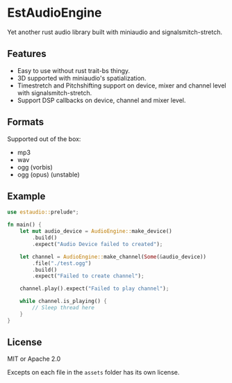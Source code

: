 # EstAudioEngine
Yet another rust audio library built with miniaudio and signalsmitch-stretch.

## Features
* Easy to use without rust trait-bs thingy.
* 3D supported with miniaudio's spatialization.
* Timestretch and Pitchshifting support on device, mixer and channel level with signalsmitch-stretch.
* Support DSP callbacks on device, channel and mixer level.

## Formats
Supported out of the box:
* mp3
* wav
* ogg (vorbis)
* ogg (opus) (unstable)

## Example
```rs
use estaudio::prelude*;

fn main() {
    let mut audio_device = AudioEngine::make_device()
        .build()
        .expect("Audio Device failed to created");

    let channel = AudioEngine::make_channel(Some(&audio_device))
        .file("./test.ogg")
        .build()
        .expect("Failed to create channel");

    channel.play().expect("Failed to play channel");

    while channel.is_playing() {
        // Sleep thread here
    }
}
```

## License
MIT or Apache 2.0

Excepts on each file in the `assets` folder has its own license.